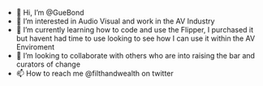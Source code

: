 - 👋 Hi, I’m @GueBond
- 👀 I’m interested in Audio Visual and work in the AV Industry
- 🌱 I’m currently learning how to code and use the Flipper, I purchased it but havent had time to use looking to see how I can use it within the AV Enviroment
- 💞️ I’m looking to collaborate with others who are into raising the bar and curators of change 
- 📫 How to reach me @filthandwealth on twitter 

<!---
GueBond/GueBond is a ✨ special ✨ repository because its `README.md` (this file) appears on your GitHub profile.
You can click the Preview link to take a look at your changes.
--->
